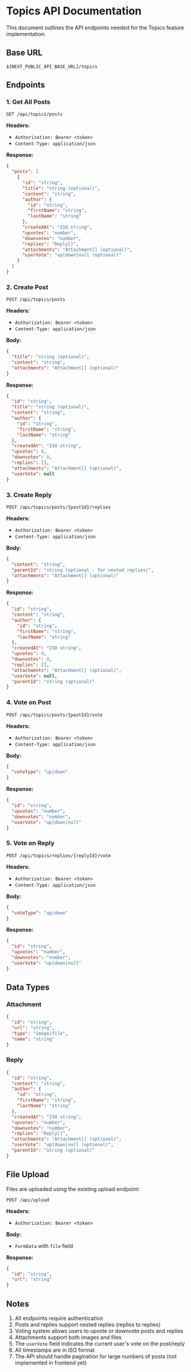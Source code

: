 # Topics API Documentation

This document outlines the API endpoints needed for the Topics feature implementation.

## Base URL
```
${NEXT_PUBLIC_API_BASE_URL}/topics
```

## Endpoints

### 1. Get All Posts
```
GET /api/topics/posts
```
**Headers:**
- `Authorization: Bearer <token>`
- `Content-Type: application/json`

**Response:**
```json
{
  "posts": [
    {
      "id": "string",
      "title": "string (optional)",
      "content": "string",
      "author": {
        "id": "string",
        "firstName": "string",
        "lastName": "string"
      },
      "createdAt": "ISO string",
      "upvotes": "number",
      "downvotes": "number",
      "replies": "Reply[]",
      "attachments": "Attachment[] (optional)",
      "userVote": "up|down|null (optional)"
    }
  ]
}
```

### 2. Create Post
```
POST /api/topics/posts
```
**Headers:**
- `Authorization: Bearer <token>`
- `Content-Type: application/json`

**Body:**
```json
{
  "title": "string (optional)",
  "content": "string",
  "attachments": "Attachment[] (optional)"
}
```

**Response:**
```json
{
  "id": "string",
  "title": "string (optional)",
  "content": "string",
  "author": {
    "id": "string",
    "firstName": "string",
    "lastName": "string"
  },
  "createdAt": "ISO string",
  "upvotes": 0,
  "downvotes": 0,
  "replies": [],
  "attachments": "Attachment[] (optional)",
  "userVote": null
}
```

### 3. Create Reply
```
POST /api/topics/posts/{postId}/replies
```
**Headers:**
- `Authorization: Bearer <token>`
- `Content-Type: application/json`

**Body:**
```json
{
  "content": "string",
  "parentId": "string (optional - for nested replies)",
  "attachments": "Attachment[] (optional)"
}
```

**Response:**
```json
{
  "id": "string",
  "content": "string",
  "author": {
    "id": "string",
    "firstName": "string",
    "lastName": "string"
  },
  "createdAt": "ISO string",
  "upvotes": 0,
  "downvotes": 0,
  "replies": [],
  "attachments": "Attachment[] (optional)",
  "userVote": null,
  "parentId": "string (optional)"
}
```

### 4. Vote on Post
```
POST /api/topics/posts/{postId}/vote
```
**Headers:**
- `Authorization: Bearer <token>`
- `Content-Type: application/json`

**Body:**
```json
{
  "voteType": "up|down"
}
```

**Response:**
```json
{
  "id": "string",
  "upvotes": "number",
  "downvotes": "number",
  "userVote": "up|down|null"
}
```

### 5. Vote on Reply
```
POST /api/topics/replies/{replyId}/vote
```
**Headers:**
- `Authorization: Bearer <token>`
- `Content-Type: application/json`

**Body:**
```json
{
  "voteType": "up|down"
}
```

**Response:**
```json
{
  "id": "string",
  "upvotes": "number",
  "downvotes": "number",
  "userVote": "up|down|null"
}
```

## Data Types

### Attachment
```json
{
  "id": "string",
  "url": "string",
  "type": "image|file",
  "name": "string"
}
```

### Reply
```json
{
  "id": "string",
  "content": "string",
  "author": {
    "id": "string",
    "firstName": "string",
    "lastName": "string"
  },
  "createdAt": "ISO string",
  "upvotes": "number",
  "downvotes": "number",
  "replies": "Reply[]",
  "attachments": "Attachment[] (optional)",
  "userVote": "up|down|null (optional)",
  "parentId": "string (optional)"
}
```

## File Upload

Files are uploaded using the existing upload endpoint:
```
POST /api/upload
```
**Headers:**
- `Authorization: Bearer <token>`

**Body:**
- `FormData` with `file` field

**Response:**
```json
{
  "id": "string",
  "url": "string"
}
```

## Notes

1. All endpoints require authentication
2. Posts and replies support nested replies (replies to replies)
3. Voting system allows users to upvote or downvote posts and replies
4. Attachments support both images and files
5. The `userVote` field indicates the current user's vote on the post/reply
6. All timestamps are in ISO format
7. The API should handle pagination for large numbers of posts (not implemented in frontend yet)
